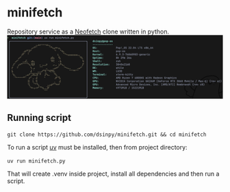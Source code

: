# minifetch
Repository service as a [Neofetch]() clone written in python. 
![](assets/output.png)
## Running script
`git clone https://github.com/dsinpy/minifetch.git && cd minifetch`

To run a script [uv]() must be installed, then from project directory:

`uv run minifetch.py`

That will create .venv inside project, install all dependencies and then run a script. 


